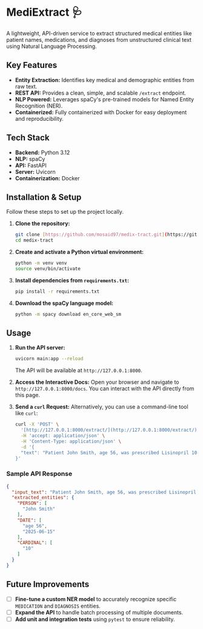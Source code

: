 # MediExtract 🩺

A lightweight, API-driven service to extract structured medical entities like patient names, medications, and diagnoses from unstructured clinical text using Natural Language Processing.

## Key Features

- **Entity Extraction:** Identifies key medical and demographic entities from raw text.
- **REST API:** Provides a clean, simple, and scalable `/extract` endpoint.
- **NLP Powered:** Leverages spaCy's pre-trained models for Named Entity Recognition (NER).
- **Containerized:** Fully containerized with Docker for easy deployment and reproducibility.

## Tech Stack

- **Backend:** Python 3.12
- **NLP:** spaCy
- **API:** FastAPI
- **Server:** Uvicorn
- **Containerization:** Docker

## Installation & Setup

Follow these steps to set up the project locally.

1.  **Clone the repository:**
    ```bash
    git clone [https://github.com/mosaid97/medix-tract.git](https://github.com/mosaid97/medix-tract.git)
    cd medix-tract
    ```

2.  **Create and activate a Python virtual environment:**
    ```bash
    python -m venv venv
    source venv/bin/activate
    ```

3.  **Install dependencies from `requirements.txt`:**
    ```bash
    pip install -r requirements.txt
    ```

4.  **Download the spaCy language model:**
    ```bash
    python -m spacy download en_core_web_sm
    ```

## Usage

1.  **Run the API server:**
    ```bash
    uvicorn main:app --reload
    ```
    The API will be available at `http://127.0.0.1:8000`.

2.  **Access the Interactive Docs:**
    Open your browser and navigate to `http://127.0.0.1:8000/docs`. You can interact with the API directly from this page.

3.  **Send a `curl` Request:**
    Alternatively, you can use a command-line tool like `curl`:
    ```bash
    curl -X 'POST' \
      '[http://127.0.0.1:8000/extract/](http://127.0.0.1:8000/extract/)' \
      -H 'accept: application/json' \
      -H 'Content-Type: application/json' \
      -d '{
      "text": "Patient John Smith, age 56, was prescribed Lisinopril 10mg for his hypertension. He reports a persistent cough since starting the medication on 2025-06-15."
    }'
    ```

### Sample API Response

```json
{
  "input_text": "Patient John Smith, age 56, was prescribed Lisinopril 10mg for his hypertension. He reports a persi...",
  "extracted_entities": {
    "PERSON": [
      "John Smith"
    ],
    "DATE": [
      "age 56",
      "2025-06-15"
    ],
    "CARDINAL": [
      "10"
    ]
  }
}
```

## Future Improvements

- [ ] **Fine-tune a custom NER model** to accurately recognize specific `MEDICATION` and `DIAGNOSIS` entities.
- [ ] **Expand the API** to handle batch processing of multiple documents.
- [ ] **Add unit and integration tests** using `pytest` to ensure reliability.
